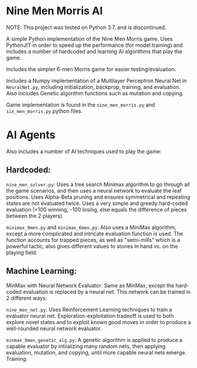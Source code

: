 # Nine Men Morris AI
NOTE: This project was tested on Python 3.7, and is discontinued.

A simple Python implementation of the Nine Men Morris game. Uses PythonJIT in order to speed up the performance (for model training) and includes a number of hardcoded and learning AI algorithms that play the game.

Includes the simpler 6-men Morris game for easier testing/evaluation.

Includes a Numpy implementation of a Multilayer Perceptron Neural Net in ```NeuralNet.py```, including initialization, backprop, training, and evaluation. Also includes Genetic algorithm functions such as mutation and copying.

Game implementation is found in the ```nine_men_morris.py``` and ```six_men_morris.py``` python files.

# AI Agents
Also includes a number of AI techniques used to play the game:
## Hardcoded:
```nine_men_solver.py```: Uses a tree search Minimax algorithm to go through all the game scenarios, and then uses a neural network to evaluate the leaf positions. Uses Alpha-Beta pruning and ensures symmetrical and repeating states are not evaluated twice. Uses a very simple and greedy hard-coded evaluation (+100 winning, -100 losing, else equals the difference of pieces between the 2 players)

```minimax_9men.py``` and ```minimax_6men.py```: Also uses a MiniMax algorithm, except a more complicated and intricate evaluation function is used. The function accounts for trapped pieces, as well as "semi-mills" which is a powerful tactic, also gives different values to stones in hand vs. on the playing field.

## Machine Learning:
MinMax with Neural Network Evaluator: Same as MinMax, except the hard-coded evaluation is replaced by a neural net. This network can be trained in 2 different ways: 

```nine_men_net.py```: Uses Reinforcement Learning techniques to train a evaluator neural net. Exploration-exploitation tradeoff is used to both explore novel states and to exploit known good moves in order to produce a well-rounded neural network evaluator.

```minmax_9men_genetic_alg.py```: A genetic algorithm is applied to produce a capable evaluator by intiializing many random nets, then applying evaluation, mutation, and copying, until more capable neural nets emerge.
Training: 



